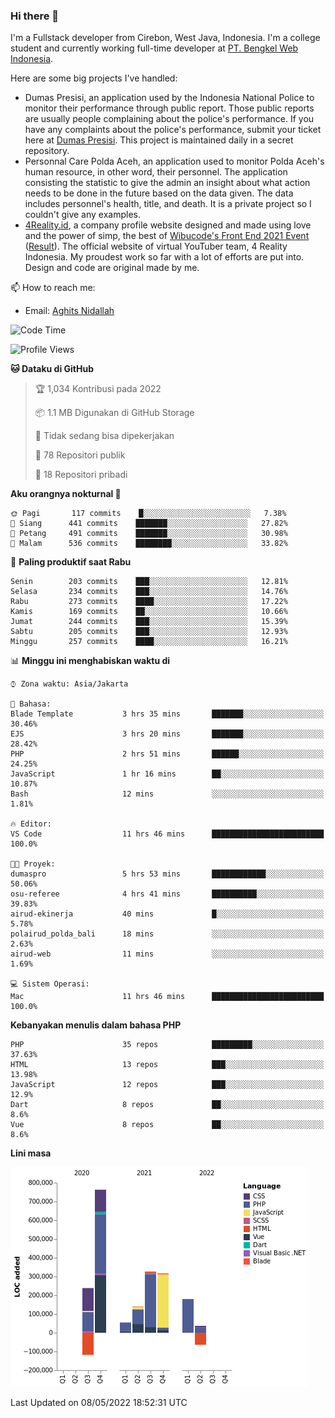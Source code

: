 ### Hi there 👋
I'm a Fullstack developer from Cirebon, West Java, Indonesia. I'm a college student and currently working full-time developer at [PT. Bengkel Web Indonesia](https://github.com/PT-Bengkel-Web-Indonesia).

Here are some big projects I've handled:
- Dumas Presisi, an application used by the Indonesia National Police to monitor their performance through public report. Those public reports are usually people complaining about the police's performance. If you have any complaints about the police's performance, submit your ticket here at [Dumas Presisi](https://dumaspresisi.polri.go.id/dumaspro). This project is maintained daily in a secret repository.
- Personnal Care Polda Aceh, an application used to monitor Polda Aceh's human resource, in other word, their personnel. The application consisting the statistic to give the admin an insight about what action needs to be done in the future based on the data given. The data includes personnel's health, title, and death. It is a private project so I couldn't give any examples.
- [4Reality.id](https://4reality.id), a company profile website designed and made using love and the power of simp, the best of [Wibucode's Front End 2021 Event](https://github.com/wibucode02/submision-event-frontend-2021) ([Result](https://github.com/wibucode02/top-5-pemenang-event-front-end-wibucode-2021)). The official website of virtual YouTuber team, 4 Reality Indonesia. My proudest work so far with a lot of efforts are put into. Design and code are original made by me.

📫 How to reach me:
- Email: [Aghits Nidallah](mailto:yourlovelydev@gmail.com)

<!--START_SECTION:waka-->
![Code Time](http://img.shields.io/badge/Code%20Time-0-blue)

![Profile Views](http://img.shields.io/badge/Profil%20dilihat-2-blue)

**🐱 Dataku di GitHub** 

> 🏆 1,034 Kontribusi pada 2022
 > 
> 📦 1.1 MB Digunakan di GitHub Storage 
 > 
> 🚫 Tidak sedang bisa dipekerjakan
 > 
> 📜 78 Repositori publik 
 > 
> 🔑 18 Repositori pribadi  
 > 
**Aku orangnya nokturnal 🦉** 

```text
🌞 Pagi       117 commits    █░░░░░░░░░░░░░░░░░░░░░░░░   7.38% 
🌆 Siang      441 commits    ███████░░░░░░░░░░░░░░░░░░   27.82% 
🌃 Petang     491 commits    ███████░░░░░░░░░░░░░░░░░░   30.98% 
🌙 Malam      536 commits    ████████░░░░░░░░░░░░░░░░░   33.82%

```
📅 **Paling produktif saat Rabu** 

```text
Senin        203 commits    ███░░░░░░░░░░░░░░░░░░░░░░   12.81% 
Selasa       234 commits    ███░░░░░░░░░░░░░░░░░░░░░░   14.76% 
Rabu         273 commits    ████░░░░░░░░░░░░░░░░░░░░░   17.22% 
Kamis        169 commits    ██░░░░░░░░░░░░░░░░░░░░░░░   10.66% 
Jumat        244 commits    ███░░░░░░░░░░░░░░░░░░░░░░   15.39% 
Sabtu        205 commits    ███░░░░░░░░░░░░░░░░░░░░░░   12.93% 
Minggu       257 commits    ████░░░░░░░░░░░░░░░░░░░░░   16.21%

```


📊 **Minggu ini menghabiskan waktu di** 

```text
⌚︎ Zona waktu: Asia/Jakarta

💬 Bahasa: 
Blade Template           3 hrs 35 mins       ███████░░░░░░░░░░░░░░░░░░   30.46% 
EJS                      3 hrs 20 mins       ███████░░░░░░░░░░░░░░░░░░   28.42% 
PHP                      2 hrs 51 mins       ██████░░░░░░░░░░░░░░░░░░░   24.25% 
JavaScript               1 hr 16 mins        ██░░░░░░░░░░░░░░░░░░░░░░░   10.87% 
Bash                     12 mins             ░░░░░░░░░░░░░░░░░░░░░░░░░   1.81%

🔥 Editor: 
VS Code                  11 hrs 46 mins      █████████████████████████   100.0%

🐱‍💻 Proyek: 
dumaspro                 5 hrs 53 mins       ████████████░░░░░░░░░░░░░   50.06% 
osu-referee              4 hrs 41 mins       ██████████░░░░░░░░░░░░░░░   39.83% 
airud-ekinerja           40 mins             █░░░░░░░░░░░░░░░░░░░░░░░░   5.78% 
polairud_polda_bali      18 mins             ░░░░░░░░░░░░░░░░░░░░░░░░░   2.63% 
airud-web                11 mins             ░░░░░░░░░░░░░░░░░░░░░░░░░   1.69%

💻 Sistem Operasi: 
Mac                      11 hrs 46 mins      █████████████████████████   100.0%

```

**Kebanyakan menulis dalam bahasa PHP** 

```text
PHP                      35 repos            █████████░░░░░░░░░░░░░░░░   37.63% 
HTML                     13 repos            ███░░░░░░░░░░░░░░░░░░░░░░   13.98% 
JavaScript               12 repos            ███░░░░░░░░░░░░░░░░░░░░░░   12.9% 
Dart                     8 repos             ██░░░░░░░░░░░░░░░░░░░░░░░   8.6% 
Vue                      8 repos             ██░░░░░░░░░░░░░░░░░░░░░░░   8.6%

```


**Lini masa**

![Chart not found](https://raw.githubusercontent.com/NikarashiHatsu/NikarashiHatsu/master/charts/bar_graph.png) 


 Last Updated on 08/05/2022 18:52:31 UTC
<!--END_SECTION:waka-->
